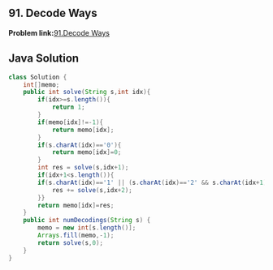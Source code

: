 ## 91. Decode Ways
**Problem link:**[91.Decode Ways](https://leetcode.com/problems/decode-ways/description/)

## Java Solution
```java
class Solution {
    int[]memo;
    public int solve(String s,int idx){
        if(idx>=s.length()){
            return 1;
        }
        if(memo[idx]!=-1){
            return memo[idx];
        }
        if(s.charAt(idx)=='0'){
            return memo[idx]=0;
        }
        int res = solve(s,idx+1);
        if(idx+1<s.length()){
        if(s.charAt(idx)=='1' || (s.charAt(idx)=='2' && s.charAt(idx+1)<='6')){
            res += solve(s,idx+2);
        }}
        return memo[idx]=res;
    }
    public int numDecodings(String s) {
        memo = new int[s.length()];
        Arrays.fill(memo,-1);
        return solve(s,0);
    }
}